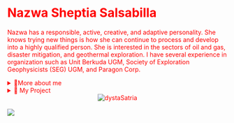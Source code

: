 # Nazwa Sheptia Salsabilla
Nazwa has a responsible, active, creative, and adaptive personality. She knows trying new things is how she can continue to process and develop into a highly qualified person. She is interested in the sectors of oil and gas, disaster mitigation, and geothermal exploration.
I have several experience in organization such as Unit Berkuda UGM, Society of Exploration Geophysicists (SEG) UGM, and Paragon Corp.

<details> 
  <summary>🍃More about me</summary>  
  - 👩‍🎓 Undergraduate Geophysics'22 - UGM <br>
  - 🏅 All my experience are available at <a href="https://www.linkedin.com/in/nazwasheptia">linkedin</a> <br>
  - 💌 You may contact me through: <br> <a href="nazwasheptiasalsabila@mail.ugm.ac.id">nazwasheptiasalsabila@mail.ugm.ac.id</a> <br>
  <a href="https://wa.me/628971289857">WhatsApp</a> <br>
  <a href="https://line.me/ti/p/BIHBZWs-gw">Line</a> <br>
</details>

<details>
  <summary> 📝 My Project</summary>
  -not yet available
</details>
<body style="color: red; ">


<div align=center> <img src="https://komarev.com/ghpvc/?username=chuapacici&style=flat-square&color=000000" alt="dystaSatria" ></div>
<br>
<img src ="https://readme-typing-svg.herokuapp.com/?font=Playfair+Display&color=%23000000&size=50&center=true&vCenter=true&width=1000&height=400&lines=Welcome!++I'm+Nazwa+Sheptia+S;A+Geophysicist"
</img>

<!--


  
<p align="center">
  <img src="https://media.tenor.com/FoB_tbaG7DkAAAAC/thomas-shelby-peaky-blinders.gif" alt="Bang" width="450" height="260" >
</p> <br>

Nazwa is a Geophysics student at Gadjah Mada University who has a responsible, active, creative, and adaptive personality. She knows trying new things is how she can continue to process and develop into a highly qualified person. She is interested in the sectors of oil and gas, disaster mitigation, and geothermal exploration.
I have several experience in organization such as Unit Berkuda UGM, Society of Exploration Geophysicists (SEG) UGM, and Paragon Corp.

<details> 
  <summary>🍃More about me</summary>  
  - 👩‍🎓 Undergraduate Geophysics'22 - UGM <br>
  - 🏅 All my experience are available at <a href="https://www.linkedin.com/in/nazwasheptia">linkedin</a> <br>
  - 💌 You may contact me through: <br> <a href="nazwasheptiasalsabila@mail.ugm.ac.id">nazwasheptiasalsabila@mail.ugm.ac.id</a> <br>
  <a href="https://wa.me/628971289857">WhatsApp</a> <br>
  <a href="https://line.me/ti/p/BIHBZWs-gw">Line</a> <br>
</details>
